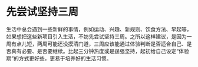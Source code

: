# 先尝试坚持三周

生活中总会遇到一些新鲜的事情，例如运动、兴趣、新规则、饮食方法、早起等，如果想把这些新项目引入生活，不妨先尝试坚持三周。之所以这样建议，是因为一周有点儿短，两周可能还没摸清门道，三周应该能通过体验判断是否适合自己、是否真有必要、是否要继续。比起三分钟热度或是逞强坚持，起初给自己设定“体验期”的方式更好些，更易于培养好的生活习惯。